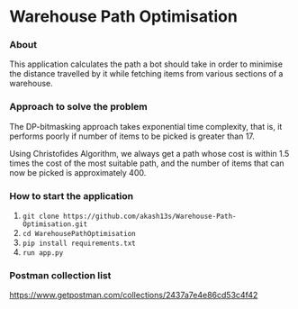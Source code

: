 # Warehouse Path Optimisation

### About 
This application calculates the path a bot should take in order to minimise the distance travelled by it while fetching items from various sections of a warehouse. 

### Approach to solve the problem 

The DP-bitmasking approach takes exponential time complexity, that is, it performs poorly if number of items to be picked is greater than 17.  

Using Christofides Algorithm, we always get a path whose cost is within 1.5 times the cost of the most suitable path, and the number of items that can now be picked is approximately 400. 


### How to start the application

1. `git clone https://github.com/akash13s/Warehouse-Path-Optimisation.git`
2. `cd WarehousePathOptimisation`
3. `pip install requirements.txt`
3. `run app.py`


### Postman collection list

https://www.getpostman.com/collections/2437a7e4e86cd53c4f42